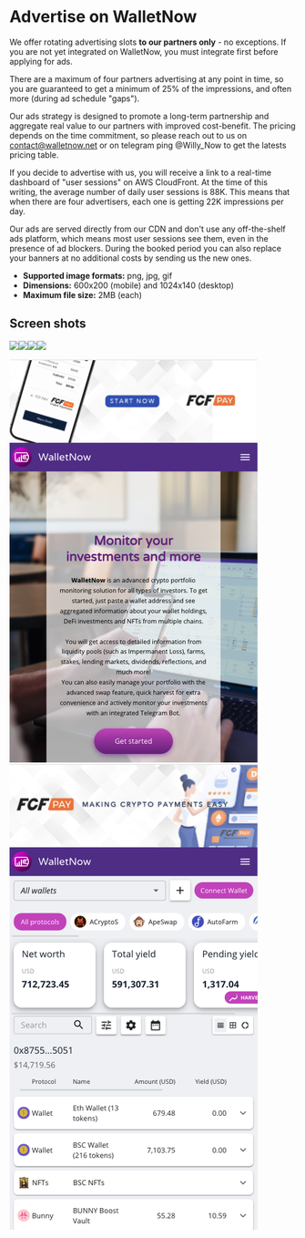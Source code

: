 # Advertise on WalletNow

We offer rotating advertising slots **to our partners only** - no exceptions. If you are not yet integrated on WalletNow, you must integrate first before applying for ads.

There are a maximum of four partners advertising at any point in time, so you are guaranteed to get a minimum of 25% of the impressions, and often more (during ad schedule "gaps").

Our ads strategy is designed to promote a long-term partnership and aggregate real value to our partners with improved cost-benefit. The pricing depends on the time commitment, so please reach out to us on contact@walletnow.net or on telegram ping @Willy\_Now to get the latests pricing table.

If you decide to advertise with us, you will receive a link to a real-time dashboard of "user sessions" on AWS CloudFront. At the time of this writing, the average number of daily user sessions is 88K. This means that when there are four advertisers, each one is getting 22K impressions per day.

Our ads are served directly from our CDN and don't use any off-the-shelf ads platform, which means most user sessions see them, even in the presence of ad blockers. During the booked period you can also replace your banners at no additional costs by sending us the new ones.

* **Supported image formats:** png, jpg, gif
* **Dimensions:** 600x200 (mobile) and 1024x140 (desktop)
* **Maximum file size:** 2MB (each)

## Screen shots

![](https://lh5.googleusercontent.com/v2k3wHOqAecIsqjhWXKXs9KdHNJzpluNHcN4PQNd1QIH0vhujrBuRJ5ludohtMsHCvX8-fLam9N-2C64QTiTZFw0CBY6EaZWU-r-ZJBeAB7MAEEcTFYKmjtzvUtErYsRvbBtv\_3P)![](https://lh6.googleusercontent.com/hVYtSX2ux1yRUH-z18ukwcT1wtfyLi-EtUSl1KHHrYJSDYZ8nx6rUFzWRU6zIqQKQO0n9ZFB4Ohz6IMPNjaiLe2PH53U6y649YY2VtA1734zKIpufXh8\_Tn7A8VIFL5s-1VBp3WI)![](https://lh5.googleusercontent.com/K0Qvg7lrQeF4l4OYxEtHnDJU8TOlKlY736QQKq8nDRhYf7HutJxJ147s1j0\_lhFzrQ8VHms-BlzTMLGLLVidDkVzK18MiIL6XUWHTYEowSxmGdZclbqCjC\_5hcSFuPOuqsj1clPR)![](https://lh3.googleusercontent.com/4jc5cYM-6dxTK48Wic6K6X3ckseIREjSePBmBzn1zxXZ6HXZHtCcQpr4y93HnH6yLycSM90t0l\_BQzUdo4VgED8-9C8v9z\_lxkVe\_MO26iwNBv6s2ybpsuVwLdDJ1Gshdf48ERWZ)

![](<../.gitbook/assets/image (75).png>)![](<../.gitbook/assets/image (81).png>)

